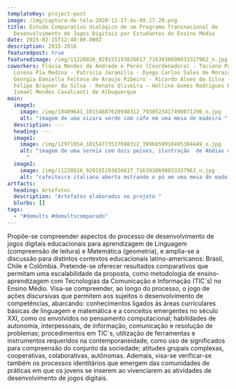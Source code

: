 ```yaml
---
templateKey: project-post
image: /img/captura-de-tela-2020-12-17-às-09.17.20.png
title: Estudo Comparativo dialógico de um Programa Transnacional de
  Desenvolvimento de Jogos Digitais por Estudantes do Ensino Médio
date: 2015-02-15T12:48:00.000Z
description: 2015-2016
featuredpost: true
featuredimage: /img/11220826_929155193826617_7163938698033327962_n.jpg
coworkers: Flávia Mendes de Andrade e Peres (Coordenadora) - Taciana Pontual -
  Lorena Pía Medina - Patricia Jaramillo - Dyego Carlos Sales de Morais -
  Georgia Daniella Feitosa de Araujo Ribeiro - Ricardo Alves da Silva - Wagner
  Felipe Brayner da Silva - Renato Oliveira – Helline Gomes Rodrigues Pinto –
  Ismael Mendes Cavalcanti de Albuquerque
main:
  image3:
    image: /img/10409641_10154687628948312_7938523417490871296_n.jpg
    alt: "imagem de uma xicara verde com cafe em uma mesa de madeira "
  description: ---
  heading: ---
  image1:
    image: /img/12971054_10154773527688312_3996059910495304449_o.jpg
    alt: "imagem de uma sereia com dois peixes, ilustração  de Abdias do nascimento
      "
  image2:
    image: /img/11220826_929155193826617_7163938698033327962_n.jpg
    alt: "cafeiteira italiana aberta mstrando o pó em uma mesa de madeira "
artfacts:
  heading: Artefatos
  description: "Artefatos elaborados no projeto "
  blurbs: []
tags:
  - "#demults #demultscomparado"
---
```

Propõe-se compreender aspectos do processo de desenvolvimento de jogos digitais educacionais para aprendizagem de Linguagem (compreensão de leitura) e Matemática (geometria), e amplia-se a discussão para distintos contextos educacionais latino-americanos: Brasil, Chile e Colômbia. Pretende-se oferecer resultados comparativos que permitam uma escalabilidade da proposta, como metodologia de ensino-aprendizagem com Tecnologias da Comunicação e Informação (TIC´s) no Ensino Médio. Visa-se compreender, ao longo do processo, o jogo de ações discursivas que permitem aos sujeitos o desenvolvimento de competências, abarcando: conhecimentos ligados às áreas curriculares básicas de linguagem e matemática e a conceitos emergentes no século XXI, como os envolvidos no pensamento computacional; habilidades de autonomia, interpessoais, de informação, comunicação e resolução de problemas; procedimentos em TIC´s, utilização de ferramentas e instrumentos requeridos na contemporaneidade, como uso de significados para compreensão do conjunto da sociedade; atitudes grupais complexas, cooperativas, colaborativas, autônomas. Ademais, visa-se verificar-se também os processos identitários que emergem das comunidades de práticas em que os jovens se inserem ao vivenciarem as atividades de desenvolvimento de jogos digitais.